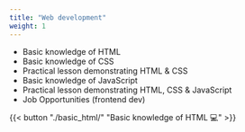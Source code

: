 ```yaml
---
title: "Web development"
weight: 1
---
```


- Basic knowledge of HTML
- Basic knowledge of CSS
- Practical lesson demonstrating HTML & CSS
- Basic knowledge of JavaScript
- Practical lesson demonstrating HTML, CSS & JavaScript
- Job Opportunities (frontend dev)

{{< button "./basic_html/" "Basic knowledge of HTML 💻" >}}
